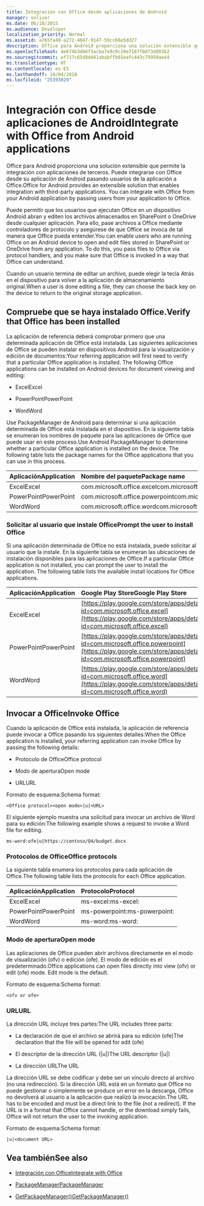 ```yaml
---
title: Integración con Office desde aplicaciones de Android
manager: soliver
ms.date: 06/18/2015
ms.audience: Developer
localization_priority: Normal
ms.assetid: a765fa49-a272-4047-9147-59cc68e5dd27
description: Office para Android proporciona una solución extensible que permite la integración con aplicaciones de terceros. Puede integrarse con Office desde su aplicación de Android pasando usuarios de la aplicación a Office.
ms.openlocfilehash: 4e674b3d66f3acba7e9c9c19e716ff0d73d803b2
ms.sourcegitcommit: ef717c65d8dd41ababffb01eafc443c79950aed4
ms.translationtype: HT
ms.contentlocale: es-ES
ms.lasthandoff: 10/04/2018
ms.locfileid: "25393029"
---
```

# <a name="integrate-with-office-from-android-applications"></a><span data-ttu-id="bd307-104">Integración con Office desde aplicaciones de Android</span><span class="sxs-lookup"><span data-stu-id="bd307-104">Integrate with Office from Android applications</span></span>

<span data-ttu-id="bd307-p102">Office para Android proporciona una solución extensible que permite la integración con aplicaciones de terceros. Puede integrarse con Office desde su aplicación de Android pasando usuarios de la aplicación a Office.</span><span class="sxs-lookup"><span data-stu-id="bd307-p102">Office for Android provides an extensible solution that enables integration with third-party applications. You can integrate with Office from your Android application by passing users from your application to Office.</span></span>
  
<span data-ttu-id="bd307-p103">Puede permitir que los usuarios que ejecutan Office en un dispositivo Android abran y editen los archivos almacenados en SharePoint o OneDrive desde cualquier aplicación. Para ello, pase archivos a Office mediante controladores de protocolo y asegúrese de que Office se invoca de tal manera que Office pueda entender.</span><span class="sxs-lookup"><span data-stu-id="bd307-p103">You can enable users who are running Office on an Android device to open and edit files stored in SharePoint or OneDrive from any application. To do this, you pass files to Office via protocol handlers, and you make sure that Office is invoked in a way that Office can understand.</span></span>
  
<span data-ttu-id="bd307-109">Cuando un usuario termina de editar un archivo, puede elegir la tecla Atrás en el dispositivo para volver a la aplicación de almacenamiento original.</span><span class="sxs-lookup"><span data-stu-id="bd307-109">When a user is done editing a file, they can choose the back key on the device to return to the original storage application.</span></span>
  
## <a name="verify-that-office-has-been-installed"></a><span data-ttu-id="bd307-110">Compruebe que se haya instalado Office.</span><span class="sxs-lookup"><span data-stu-id="bd307-110">Verify that Office has been installed</span></span>

<span data-ttu-id="bd307-p104">La aplicación de referencia deberá comprobar primero que una determinada aplicación de Office está instalada. Las siguientes aplicaciones de Office se pueden instalar en dispositivos Android para la visualización y edición de documentos:</span><span class="sxs-lookup"><span data-stu-id="bd307-p104">Your referring application will first need to verify that a particular Office application is installed. The following Office applications can be installed on Android devices for document viewing and editing:</span></span> 
  
- <span data-ttu-id="bd307-113">Excel</span><span class="sxs-lookup"><span data-stu-id="bd307-113">Excel</span></span>
    
- <span data-ttu-id="bd307-114">PowerPoint</span><span class="sxs-lookup"><span data-stu-id="bd307-114">PowerPoint</span></span>
    
- <span data-ttu-id="bd307-115">Word</span><span class="sxs-lookup"><span data-stu-id="bd307-115">Word</span></span>
    
<span data-ttu-id="bd307-p105">Use PackageManager de Android para determinar si una aplicación determinada de Office está instalada en el dispositivo. En la siguiente tabla se enumeran los nombres de paquete para las aplicaciones de Office que puede usar en este proceso.</span><span class="sxs-lookup"><span data-stu-id="bd307-p105">Use Android PackageManager to determine whether a particular Office application is installed on the device. The following table lists the package names for the Office applications that you can use in this process.</span></span>
  
|<span data-ttu-id="bd307-118">**Aplicación**</span><span class="sxs-lookup"><span data-stu-id="bd307-118">**Application**</span></span>|<span data-ttu-id="bd307-119">**Nombre del paquete**</span><span class="sxs-lookup"><span data-stu-id="bd307-119">**Package name**</span></span>|
|:-----|:-----|
|<span data-ttu-id="bd307-120">Excel</span><span class="sxs-lookup"><span data-stu-id="bd307-120">Excel</span></span>  <br/> |<span data-ttu-id="bd307-121">com.microsoft.office.excel</span><span class="sxs-lookup"><span data-stu-id="bd307-121">com.microsoft.office.excel</span></span>  <br/> |
|<span data-ttu-id="bd307-122">PowerPoint</span><span class="sxs-lookup"><span data-stu-id="bd307-122">PowerPoint</span></span>  <br/> |<span data-ttu-id="bd307-123">com.microsoft.office.powerpoint</span><span class="sxs-lookup"><span data-stu-id="bd307-123">com.microsoft.office.powerpoint</span></span>  <br/> |
|<span data-ttu-id="bd307-124">Word</span><span class="sxs-lookup"><span data-stu-id="bd307-124">Word</span></span>  <br/> |<span data-ttu-id="bd307-125">com.microsoft.office.word</span><span class="sxs-lookup"><span data-stu-id="bd307-125">com.microsoft.office.word</span></span>  <br/> |
   
### <a name="prompt-the-user-to-install-office"></a><span data-ttu-id="bd307-126">Solicitar al usuario que instale Office</span><span class="sxs-lookup"><span data-stu-id="bd307-126">Prompt the user to install Office</span></span>

<span data-ttu-id="bd307-p106">Si una aplicación determinada de Office no está instalada, puede solicitar al usuario que la instale. En la siguiente tabla se enumeran las ubicaciones de instalación disponibles para las aplicaciones de Office.</span><span class="sxs-lookup"><span data-stu-id="bd307-p106">If a particular Office application is not installed, you can prompt the user to install the application. The following table lists the available install locations for Office applications.</span></span>
  
|<span data-ttu-id="bd307-129">**Aplicación**</span><span class="sxs-lookup"><span data-stu-id="bd307-129">**Application**</span></span>|<span data-ttu-id="bd307-130">**Google Play Store**</span><span class="sxs-lookup"><span data-stu-id="bd307-130">**Google Play Store**</span></span>|
|:-----|:-----|
|<span data-ttu-id="bd307-131">Excel</span><span class="sxs-lookup"><span data-stu-id="bd307-131">Excel</span></span>  <br/> |[https://play.google.com/store/apps/details?id=com.microsoft.office.excel](https://play.google.com/store/apps/details?id=com.microsoft.office.excel) <br/> |
|<span data-ttu-id="bd307-132">PowerPoint</span><span class="sxs-lookup"><span data-stu-id="bd307-132">PowerPoint</span></span>  <br/> |[https://play.google.com/store/apps/details?id=com.microsoft.office.powerpoint](https://play.google.com/store/apps/details?id=com.microsoft.office.powerpoint) <br/> |
|<span data-ttu-id="bd307-133">Word</span><span class="sxs-lookup"><span data-stu-id="bd307-133">Word</span></span>  <br/> |[https://play.google.com/store/apps/details?id=com.microsoft.office.word](https://play.google.com/store/apps/details?id=com.microsoft.office.word) <br/> |
   
## <a name="invoke-office"></a><span data-ttu-id="bd307-134">Invocar a Office</span><span class="sxs-lookup"><span data-stu-id="bd307-134">Invoke Office</span></span>

<span data-ttu-id="bd307-135">Cuando la aplicación de Office está instalada, la aplicación de referencia puede invocar a Office pasando los siguientes detalles:</span><span class="sxs-lookup"><span data-stu-id="bd307-135">When the Office application is installed, your referring application can invoke Office by passing the following details:</span></span>
  
- <span data-ttu-id="bd307-136">Protocolo de Office</span><span class="sxs-lookup"><span data-stu-id="bd307-136">Office protocol</span></span>
    
- <span data-ttu-id="bd307-137">Modo de apertura</span><span class="sxs-lookup"><span data-stu-id="bd307-137">Open mode</span></span>
    
- <span data-ttu-id="bd307-138">URL</span><span class="sxs-lookup"><span data-stu-id="bd307-138">URL</span></span>
    
<span data-ttu-id="bd307-139">Formato de esquema:</span><span class="sxs-lookup"><span data-stu-id="bd307-139">Schema format:</span></span>
  
 `<Office protocol><open mode>|u|<URL>`
  
<span data-ttu-id="bd307-140">El siguiente ejemplo muestra una solicitud para invocar un archivo de Word para su edición:</span><span class="sxs-lookup"><span data-stu-id="bd307-140">The following example shows a request to invoke a Word file for editing.</span></span>
  
 `ms-word:ofe|u|https://contoso/Q4/budget.docx`
  
### <a name="office-protocols"></a><span data-ttu-id="bd307-141">Protocolos de Office</span><span class="sxs-lookup"><span data-stu-id="bd307-141">Office protocols</span></span>

<span data-ttu-id="bd307-142">La siguiente tabla enumera los protocolos para cada aplicación de Office.</span><span class="sxs-lookup"><span data-stu-id="bd307-142">The following table lists the protocols for each Office application.</span></span>
  
|<span data-ttu-id="bd307-143">**Aplicación**</span><span class="sxs-lookup"><span data-stu-id="bd307-143">**Application**</span></span>|<span data-ttu-id="bd307-144">**Protocolo**</span><span class="sxs-lookup"><span data-stu-id="bd307-144">**Protocol**</span></span>|
|:-----|:-----|
|<span data-ttu-id="bd307-145">Excel</span><span class="sxs-lookup"><span data-stu-id="bd307-145">Excel</span></span>  <br/> |<span data-ttu-id="bd307-146">ms-excel:</span><span class="sxs-lookup"><span data-stu-id="bd307-146">ms-excel:</span></span>  <br/> |
|<span data-ttu-id="bd307-147">PowerPoint</span><span class="sxs-lookup"><span data-stu-id="bd307-147">PowerPoint</span></span>  <br/> |<span data-ttu-id="bd307-148">ms-powerpoint:</span><span class="sxs-lookup"><span data-stu-id="bd307-148">ms-powerpoint:</span></span>  <br/> |
|<span data-ttu-id="bd307-149">Word</span><span class="sxs-lookup"><span data-stu-id="bd307-149">Word</span></span>  <br/> |<span data-ttu-id="bd307-150">ms-word:</span><span class="sxs-lookup"><span data-stu-id="bd307-150">ms-word:</span></span>  <br/> |
   
### <a name="open-mode"></a><span data-ttu-id="bd307-151">Modo de apertura</span><span class="sxs-lookup"><span data-stu-id="bd307-151">Open mode</span></span>

<span data-ttu-id="bd307-p107">Las aplicaciones de Office pueden abrir archivos directamente en el modo de visualización (ofv) o edición (ofe). El modo de edición es el predeterminado.</span><span class="sxs-lookup"><span data-stu-id="bd307-p107">Office applications can open files directly into view (ofv) or edit (ofe) mode. Edit mode is the default.</span></span>
  
<span data-ttu-id="bd307-154">Formato de esquema:</span><span class="sxs-lookup"><span data-stu-id="bd307-154">Schema format:</span></span>
  
 `<ofv or ofe>`
  
### <a name="url"></a><span data-ttu-id="bd307-155">URL</span><span class="sxs-lookup"><span data-stu-id="bd307-155">URL</span></span>

<span data-ttu-id="bd307-156">La dirección URL incluye tres partes:</span><span class="sxs-lookup"><span data-stu-id="bd307-156">The URL includes three parts:</span></span>
  
- <span data-ttu-id="bd307-157">La declaración de que el archivo se abrirá para su edición (ofe)</span><span class="sxs-lookup"><span data-stu-id="bd307-157">The declaration that the file will be opened for edit (ofe)</span></span>
    
- <span data-ttu-id="bd307-158">El descriptor de la dirección URL (|u|)</span><span class="sxs-lookup"><span data-stu-id="bd307-158">The URL descriptor (|u|)</span></span>
    
- <span data-ttu-id="bd307-159">La dirección URL</span><span class="sxs-lookup"><span data-stu-id="bd307-159">The URL</span></span>
    
<span data-ttu-id="bd307-p108">La dirección URL se debe codificar y debe ser un vínculo directo al archivo (no una redirección). Si la dirección URL está en un formato que Office no puede gestionar o simplemente se produce un error en la descarga, Office no devolverá al usuario a la aplicación que realizó la invocación.</span><span class="sxs-lookup"><span data-stu-id="bd307-p108">The URL has to be encoded and must be a direct link to the file (not a redirect). If the URL is in a format that Office cannot handle, or the download simply fails, Office will not return the user to the invoking application.</span></span>
  
<span data-ttu-id="bd307-162">Formato de esquema:</span><span class="sxs-lookup"><span data-stu-id="bd307-162">Schema format:</span></span>
  
 `|u|<document URL>`
  
## <a name="see-also"></a><span data-ttu-id="bd307-163">Vea también</span><span class="sxs-lookup"><span data-stu-id="bd307-163">See also</span></span>
<span data-ttu-id="bd307-164"><a name="bk_addresources"> </a></span><span class="sxs-lookup"><span data-stu-id="bd307-164"><a name="bk_addresources"> </a></span></span>

- [<span data-ttu-id="bd307-165">Integración con Office</span><span class="sxs-lookup"><span data-stu-id="bd307-165">Integrate with Office</span></span>](integrate-with-office.md)
    
- [<span data-ttu-id="bd307-166">PackageManager</span><span class="sxs-lookup"><span data-stu-id="bd307-166">PackageManager</span></span>](https://developer.android.com/reference/android/content/pm/PackageManager.html)
    
- [<span data-ttu-id="bd307-167">GetPackageManager()</span><span class="sxs-lookup"><span data-stu-id="bd307-167">GetPackageManager()</span></span>](https://developer.android.com/reference/android/content/Context.html)
    

